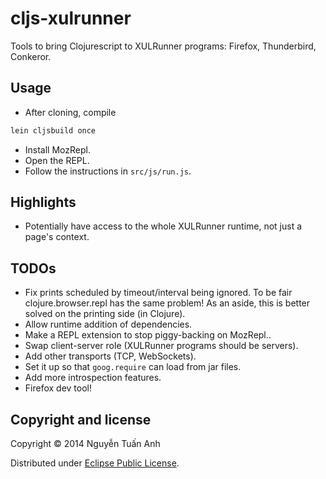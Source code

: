 # cljs-xulrunner

Tools to bring Clojurescript to XULRunner programs: Firefox, Thunderbird, Conkeror.

## Usage

- After cloning, compile
```sh
lein cljsbuild once
```
- Install MozRepl.
- Open the REPL.
- Follow the instructions in `src/js/run.js`.

## Highlights
- Potentially have access to the whole XULRunner runtime, not just a page's context.

## TODOs
- Fix prints scheduled by timeout/interval being ignored. To be fair clojure.browser.repl has the same problem! As an aside, this is better solved on the printing side (in Clojure).
- Allow runtime addition of dependencies.
- Make a REPL extension to stop piggy-backing on MozRepl..
- Swap client-server role (XULRunner programs should be servers).
- Add other transports (TCP, WebSockets).
- Set it up so that `goog.require` can load from jar files.
- Add more introspection features.
- Firefox dev tool!

## Copyright and license

Copyright © 2014 Nguyễn Tuấn Anh

Distributed under [Eclipse Public License](http://opensource.org/licenses/EPL-1.0).
